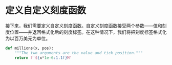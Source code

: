 # 定义自定义刻度函数

接下来，我们需要定义自定义刻度函数。自定义刻度函数接受两个参数——值和刻度位置——并返回格式化后的刻度标签。在这种情况下，我们将把刻度标签格式化为以百万美元为单位。

```python
def millions(x, pos):
    """The two arguments are the value and tick position."""
    return f'${x*1e-6:1.1f}M'
```
